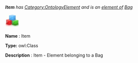___Item__ 
 has
 [Category:OntologyElement](../../Category/OntologyElement "Category:OntologyElement") 
 and is an
 [element of](../../Property/ElementOf "Property:ElementOf") 
[Bag](../../Submissions/Bag "Submissions:Bag")_




  





[![Class](../images/thumb/2/27/Class.gif/45px-Class.gif)](../../Image/Class.gif "Class")


__Name__ 
 : Item
 



__Type:__ 
 owl:Class
 



__Description__ 
 : Item - Element belonging to a Bag